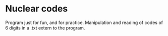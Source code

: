 # Nuclear codes
Program just for fun, and for practice. Manipulation and reading of codes of 6 digits in a .txt extern to the program.
